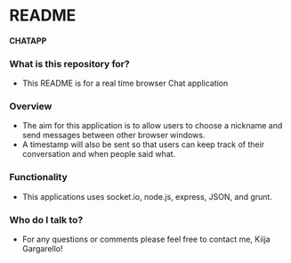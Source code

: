# README #

#### CHATAPP ####

### What is this repository for? ###

* This README is for a real time browser Chat application

### Overview ###
* The aim for this application is to allow users to choose a nickname and send messages between other browser windows.
* A timestamp will also be sent so that users can keep track of their conversation and when people said what.

### Functionality ###
* This applications uses socket.io, node.js, express, JSON, and grunt.

### Who do I talk to? ###

* For any questions or comments please feel free to contact me, Kiija Gargarello!

